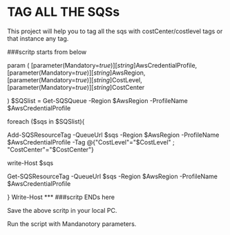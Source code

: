 # TAG ALL THE SQSs 
This project will help you to tag all the sqs with costCenter/costlevel tags or that instance any tag. 


###scritp starts from below 

param (
    [parameter(Mandatory=$true)][string]$AwsCredentialProfile,
    [parameter(Mandatory=$true)][string]$AwsRegion,
  	[parameter(Mandatory=$true)][string]$CostLevel,
	  [parameter(Mandatory=$true)][string]$CostCenter
	
	
)
$SQSlist = Get-SQSQueue -Region $AwsRegion -ProfileName $AwsCredentialProfile 

foreach ($sqs in $SQSlist){

Add-SQSResourceTag -QueueUrl $sqs -Region $AwsRegion -ProfileName $AwsCredentialProfile -Tag @{"CostLevel"="$CostLevel" ; "CostCenter"="$CostCenter"}

write-Host $sqs

Get-SQSResourceTag -QueueUrl $sqs -Region $AwsRegion -ProfileName $AwsCredentialProfile

}
Write-Host *** 
###scritp ENDs here


Save the above scritp in your local PC.

Run the script with Mandanotory parameters. 
